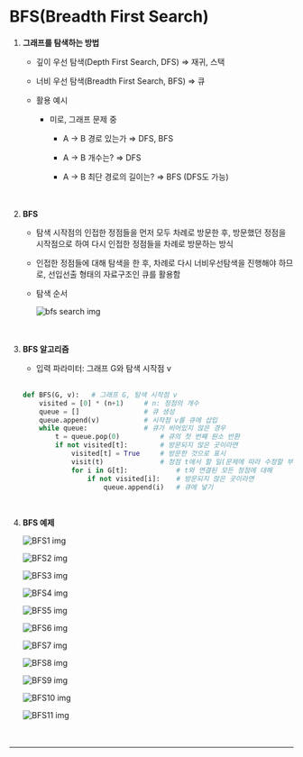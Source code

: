 # BFS(Breadth First Search)

1. **그래프를 탐색하는 방법**
    - 깊이 우선 탐색(Depth First Search, DFS) ⇒ 재귀, 스택<br>

    - 너비 우선 탐색(Breadth First Search, BFS) ⇒ 큐
    - 활용 예시
        - 미로, 그래프 문제 중
            - A → B 경로 있는가  ⇒ DFS, BFS<br>

            - A → B 개수는?  ⇒ DFS
            - A → B 최단 경로의 길이는?  ⇒ BFS (DFS도 가능)
<br><br><br>

2. **BFS**
    - 탐색 시작점의 인접한 정점들을 먼저 모두 차례로 방문한 후, 방문했던 정점을 시작점으로 하여 다시 인접한 정점들을 차례로 방문하는 방식<br>

    - 인접한 정점들에 대해 탐색을 한 후, 차례로 다시 너비우선탐색을 진행해야 하므로, 선입선출 형태의 자료구조인 큐를 활용함
    - 탐색 순서
        
        ![bfs search img](./images/bfs%20search.png)
<br><br><br>        
    
3. **BFS 알고리즘**
    - 입력 파라미터: 그래프 G와 탐색 시작점 v<br><br>

    
    ```python
    def BFS(G, v):   # 그래프 G, 탐색 시작점 v
        visited = [0] * (n+1)     # n: 정점의 개수
        queue = []                # 큐 생성
        queue.append(v)           # 시작점 v를 큐에 삽입
        while queue:              # 큐가 비어있지 않은 경우 
            t = queue.pop(0)          # 큐의 첫 번째 원소 반환
            if not visited[t]:        # 방문되지 않은 곳이라면
                visited[t] = True     # 방문한 것으로 표시
                visit(t)              # 정점 t에서 할 일(문제에 따라 수정할 부분)
                for i in G[t]:            # t와 연결된 모든 정점에 대해
                    if not visited[i]:    # 방문되지 않은 곳이라면
                        queue.append(i)   # 큐에 넣기
    ```
<br>

4. **BFS 예제**
    
    ![BFS1 img](./images/bfs1.png)
    
    ![BFS2 img](./images/bfs2.png)
    
    ![BFS3 img](./images/bfs3.png)
    
    ![BFS4 img](./images/bfs4.png)
    
    ![BFS5 img](./images/bfs5.png)
    
    ![BFS6 img](./images/bfs6.png)
    
    ![BFS7 img](./images/bfs7.png)
    
    ![BFS8 img](./images/bfs8.png)
    
    ![BFS9 img](./images/bfs9.png)
    
    ![BFS10 img](./images/bfs10.png)
    
    ![BFS11 img](./images/bfs11.png)
<br><br><br>    

---
